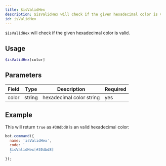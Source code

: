 ```yaml
---
title: $isValidHex 
description: $isValidHex will check if the given hexadecimal color is valid.
id: isValidHex
---
```


`$isValidHex` will check if the given hexadecimal color is valid.

## Usage

```php
$isValidHex[color]
```

## Parameters 


| Field     | Type    | Description                                        | Required |
|-----------|---------|----------------------------------------------------|----------|
| color      | string  | hexadecimal color string                             | yes      |


## Example

This will return `true` as `#30dbd8` is an valid hexadecimal color:

```javascript
bot.command({
  name: 'isValidHex',
  code: `
  $isValidHex[#30dbd8]
  `
});
```
